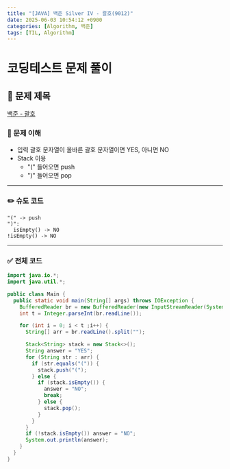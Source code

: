 ```yaml
---
title: "[JAVA] 백준 Silver IV - 괄호(9012)"
date: 2025-06-03 10:54:12 +0900
categories: [Algorithm, 백준]
tags: [TIL, Algorithm]
---
```

# 코딩테스트 문제 풀이

## 📘 문제 제목
[백준 - 괄호](https://www.acmicpc.net/problem/9012)

### 🧠 문제 이해
- 입력 괄호 문자열이 올바른 괄호 문자열이면 YES, 아니면 NO
- Stack 이용
  - "(" 들어오면 push
  - ")" 들어오면 pop

---

### ✏️ 슈도 코드

```plaintext
"(" -> push
")":
  isEmpty() -> NO
!isEmpty() -> NO
```

---

### ✅ 전체 코드
```java
import java.io.*;
import java.util.*;

public class Main {
  public static void main(String[] args) throws IOException {
    BufferedReader br = new BufferedReader(new InputStreamReader(System.in));
    int t = Integer.parseInt(br.readLine());

    for (int i = 0; i < t ;i++) {
      String[] arr = br.readLine().split("");

      Stack<String> stack = new Stack<>();
      String answer = "YES";
      for (String str : arr) {
        if (str.equals("(")) {
          stack.push("(");
        } else {
          if (stack.isEmpty()) {
            answer = "NO";
            break;
          } else {
            stack.pop();
          }
        }
      }
      if (!stack.isEmpty()) answer = "NO";
      System.out.println(answer);
    }
  }
}

```
